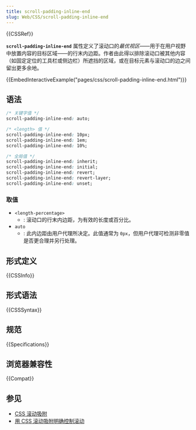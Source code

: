 ```yaml
---
title: scroll-padding-inline-end
slug: Web/CSS/scroll-padding-inline-end
---
```


{{CSSRef}}

**`scroll-padding-inline-end`** 属性定义了滚动口的*最优视区*——用于在用户视野中放置内容的目标区域——的行末内边距。作者由此得以排除滚动口被其他内容（如固定定位的工具栏或侧边栏）所遮挡的区域，或在目标元素与滚动口的边之间留出更多余地。

{{EmbedInteractiveExample("pages/css/scroll-padding-inline-end.html")}}

## 语法

```css
/* 关键字值 */
scroll-padding-inline-end: auto;

/* <length> 值 */
scroll-padding-inline-end: 10px;
scroll-padding-inline-end: 1em;
scroll-padding-inline-end: 10%;

/* 全局值 */
scroll-padding-inline-end: inherit;
scroll-padding-inline-end: initial;
scroll-padding-inline-end: revert;
scroll-padding-inline-end: revert-layer;
scroll-padding-inline-end: unset;
```

### 取值

- `<length-percentage>`
  - : 滚动口的行末内边距，为有效的长度或百分比。
- `auto`
  - : 此内边距由用户代理所决定。此值通常为 `0px`，但用户代理可检测非零值是否更合理并另行处理。

## 形式定义

{{CSSInfo}}

## 形式语法

{{CSSSyntax}}

## 规范

{{Specifications}}

## 浏览器兼容性

{{Compat}}

## 参见

- [CSS 滚动吸附](/zh-CN/docs/Web/CSS/CSS_scroll_snap)
- [用 CSS 滚动吸附明确控制滚动](https://web.dev/articles/css-scroll-snap)
